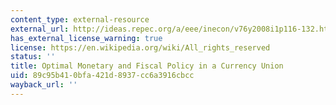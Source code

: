 ```yaml
---
content_type: external-resource
external_url: http://ideas.repec.org/a/eee/inecon/v76y2008i1p116-132.html#biblio
has_external_license_warning: true
license: https://en.wikipedia.org/wiki/All_rights_reserved
status: ''
title: Optimal Monetary and Fiscal Policy in a Currency Union
uid: 89c95b41-0bfa-421d-8937-cc6a3916cbcc
wayback_url: ''
---
```


